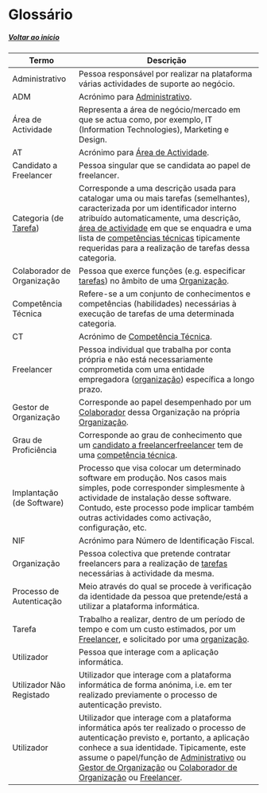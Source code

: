 # Glossário

##### [Voltar ao início](https://github.com/blestonbandeiraUPSKILL/upskill_java1_labprg_grupo2/blob/main/README.md)

|Termo| Descrição|
|---|---|
|<a name="Administrativo">Administrativo</a>|Pessoa responsável por realizar na plataforma várias actividades de suporte ao negócio. |
| ADM  |  Acrónimo para [Administrativo](#Administrativo). |
| <a name="AreaActividade">Área de Actividade</a>  | Representa a área de negócio/mercado em que se actua como, por exemplo, IT (Information Technologies), Marketing e Design.  |
| AT  |  Acrónimo para [Área de Actividade](#AreaActividade). |
| <a name="CandidatoFreelancer">Candidato a Freelancer | Pessoa singular que se candidata ao papel de freelancer.
| Categoria (de [Tarefa](#Tarefa))  | Corresponde a uma descrição usada para catalogar uma ou mais tarefas (semelhantes), caracterizada por um identificador interno atribuído automaticamente, uma descrição, [área de actividade](#AreaActividade) em que se enquadra e uma lista de [competências técnicas](#CompetenciaTecnica) tipicamente requeridas para a realização de tarefas dessa categoria.  |
|  <a name="ColaboradorOrganizacao">Colaborador de Organização</a> |Pessoa que exerce funções (e.g. especificar [tarefas](#Tarefa)) no âmbito de uma [Organização](#Organizacao).   |
|  <a name="CompetenciaTecnica">Competência Técnica</a> |  Refere-se a um conjunto de conhecimentos e competências (habilidades) necessárias à execução de tarefas de uma determinada categoria. |
| CT  |  Acrónimo de [Competência Técnica](#CompetenciaTecnica). |
| <a name="Freelancer">Freelancer</a>  |  Pessoa individual que trabalha por conta própria e não está necessariamente comprometida com uma entidade empregadora ([organização](#Organizacao)) específica a longo prazo. |
| <a name="GestorOrganizacao">Gestor de Organização</a>  | Corresponde ao papel desempenhado por um [Colaborador](#ColaboradorOrganizacao) dessa Organização na própria [Organização](#Organizacao).  |
| <a name="GrauProficiencia">Grau de Proficiência </a>  | Corresponde ao grau de conhecimento que um [candidato a freelancer](#CandidatoFreelancer)[freelancer](#Freelancer) tem de uma [competência técnica](#CompetenciaTecnica).  |
|  Implantação (de Software) | Processo que visa colocar um determinado software em produção. Nos casos mais simples, pode corresponder simplesmente à actividade de instalação desse software. Contudo, este processo pode implicar também outras actividades como activação, configuração, etc.  |
| NIF  | Acrónimo para Número de Identificação Fiscal.  |
|  <a name="Organizacao">Organização</a> |  Pessoa colectiva que pretende contratar freelancers para a realização de [tarefas](#Tarefa) necessárias à actividade da mesma. |
|  Processo de Autenticação | Meio através do qual se procede à verificação da identidade da pessoa que pretende/está a utilizar a plataforma informática.  |
| <a name="Tarefa">Tarefa</a> | Trabalho a realizar, dentro de um período de tempo e com um custo estimados, por um [Freelancer](#Freelancer), e solicitado por uma [organização](#Organizacao). |
|  Utilizador |  Pessoa que interage com a aplicação informática. |
|  Utilizador Não Registado |Utilizador que interage com a plataforma informática de forma anónima, i.e. em ter realizado previamente o processo de autenticação previsto.   |
|  Utilizador |Utilizador que interage com a plataforma informática após ter realizado o processo de autenticação previsto e, portanto, a aplicação conhece a sua identidade. Tipicamente, este assume o papel/função de [Administrativo](#Administrativo) ou [Gestor de Organização](#GestorOrganizacao) ou [Colaborador de Organização](#ColaboradorOrganizacao) ou [Freelancer](#Freelancer).|
